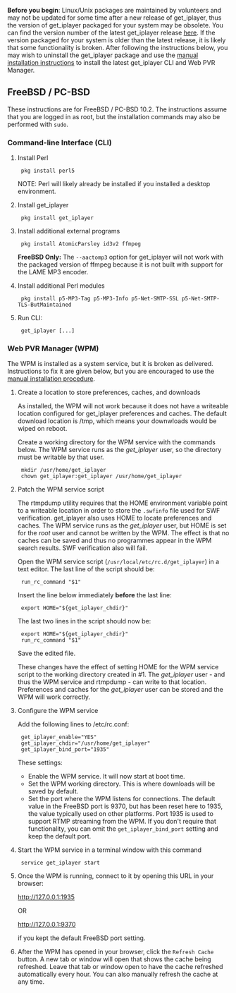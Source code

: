 **Before you begin**: Linux/Unix packages are maintained by volunteers and may not be updated for some time after a new release of get_iplayer, thus the version of get_iplayer packaged for your system may be obsolete. You can find the version number of the latest get_iplayer release [here](https://github.com/get-iplayer/get_iplayer/releases). If the version packaged for your system is older than the latest release, it is likely that some functionality is broken. After following the instructions below, you may wish to uninstall the get_iplayer package and use the [manual installation instructions](/wiki/manual) to install the latest get_iplayer CLI and Web PVR Manager. 

## FreeBSD / PC-BSD

These instructions are for FreeBSD / PC-BSD 10.2.  The instructions assume that you are logged in as root, but the installation commands may also be performed with `sudo`.

### Command-line Interface (CLI)

1. Install Perl

        pkg install perl5

    NOTE: Perl will likely already be installed if you installed a desktop environment.

2. Install get_iplayer

        pkg install get_iplayer

3. Install additional external programs

        pkg install AtomicParsley id3v2 ffmpeg

    **FreeBSD Only:** The `--aactomp3` option for get_iplayer will not work with the packaged version of ffmpeg because it is not built with support for the LAME MP3 encoder.

4. Install additional Perl modules

        pkg install p5-MP3-Tag p5-MP3-Info p5-Net-SMTP-SSL p5-Net-SMTP-TLS-ButMaintained

5. Run CLI:

        get_iplayer [...]

### Web PVR Manager (WPM)

The WPM is installed as a system service, but it is broken as delivered.  Instructions to fix it are given below, but you are encouraged to use the [manual installation procedure](/wiki/manual).

1. Create a location to store preferences, caches, and downloads

	As installed, the WPM will not work because it does not have a writeable location configured for get_iplayer preferences and caches.  The default download location is /tmp, which means your downwloads would be wiped on reboot.

	Create a working directory for the WPM service with the commands below.  The WPM service runs as the *get_iplayer* user, so the directory must be writable by that user.
	 	
		mkdir /usr/home/get_iplayer
		chown get_iplayer:get_iplayer /usr/home/get_iplayer

2. Patch the WPM service script

	The rtmpdump utility requires that the HOME environment variable point to a writeable location in order to store the `.swfinfo` file used for SWF verification.  get_iplayer also uses HOME to locate preferences and caches.  The WPM service runs as the *get_iplayer* user, but HOME is set for the *root* user and cannot be written by the WPM.  The effect is that no caches can be saved and thus no programmes appear in the WPM search results.  SWF verification also will fail.

	Open the WPM service script (`/usr/local/etc/rc.d/get_iplayer`) in a text editor.  The last line of the script should be:

		run_rc_command "$1"

	Insert the line below immediately **before** the last line:

		export HOME="${get_iplayer_chdir}"

	The last two lines in the script should now be:

		export HOME="${get_iplayer_chdir}"
		run_rc_command "$1"

	Save the edited file.

	These changes have the effect of setting HOME for the WPM service script to the working directory created in #1.  The *get_iplayer* user - and thus the WPM service and rtmpdump - can write to that location.  Preferences and caches for the *get_iplayer* user can be stored and the WPM will work correctly.

3. Configure the WPM service

	Add the following lines to /etc/rc.conf:
	
		get_iplayer_enable="YES"
		get_iplayer_chdir="/usr/home/get_iplayer"
		get_iplayer_bind_port="1935"

	These settings:
	* Enable the WPM service.  It will now start at boot time.
	* Set the WPM working directory.  This is where downloads will be saved by default.
	* Set the port where the WPM listens for connections.  The default value in the FreeBSD port is 9370, but has been reset here to 1935, the value typically used on other platforms. Port 1935 is used to support RTMP streaming from the WPM.  If you don't require that functionality, you can omit the `get_iplayer_bind_port` setting and keep the default port.
	
4. Start the WPM service in a terminal window with this command

		service get_iplayer start

5. Once the WPM is running, connect to it by opening this URL in your browser:

	<http://127.0.0.1:1935>

	OR
  
	<http://127.0.0.1:9370>

	if you kept the default FreeBSD port setting.

6. After the WPM has opened in your browser, click the `Refresh Cache` button.  A new tab or window will open that shows the cache being refreshed.  Leave that tab or window open to have the cache refreshed automatically every hour.  You can also manually refresh the cache at any time.